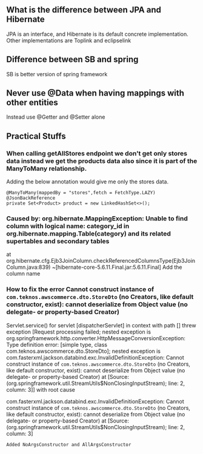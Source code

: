 ## What is the difference between JPA and Hibernate

JPA is an interface, and Hibernate is its default concrete implementation. Other implementations are Toplink and eclipselink

## Difference between SB and spring

SB is better version of spring framework

## Never use @Data when having mappings with other entities

Instead use @Getter and @Setter alone

## Practical Stuffs

### When calling getAllStores endpoint we don't get only stores data instead we get the products data also since it is part of the ManyToMany relationship.

Adding the below annotation would give me only the stores data.

```
@ManyToMany(mappedBy = "stores",fetch = FetchType.LAZY)
@JsonBackReference
private Set<Product> product = new LinkedHashSet<>();
```

### Caused by: org.hibernate.MappingException: Unable to find column with logical name: category_id in org.hibernate.mapping.Table(category) and its related supertables and secondary tables

at org.hibernate.cfg.Ejb3JoinColumn.checkReferencedColumnsType(Ejb3JoinColumn.java:839) ~[hibernate-core-5.6.11.Final.jar:5.6.11.Final]
Add the column name

### How to fix the error **Cannot construct instance of `com.teknos.awscommerce.dto.StoreDto` (no Creators, like default constructor, exist): cannot deserialize from Object value (no delegate- or property-based Creator)**

Servlet.service() for servlet [dispatcherServlet] in context with path [] threw exception [Request processing failed; nested exception is org.springframework.http.converter.HttpMessageConversionException: Type definition error: [simple type, class com.teknos.awscommerce.dto.StoreDto]; nested exception is com.fasterxml.jackson.databind.exc.InvalidDefinitionException: Cannot construct instance of `com.teknos.awscommerce.dto.StoreDto` (no Creators, like default constructor, exist): cannot deserialize from Object value (no delegate- or property-based Creator)
at [Source: (org.springframework.util.StreamUtils$NonClosingInputStream); line: 2, column: 3]] with root cause

com.fasterxml.jackson.databind.exc.InvalidDefinitionException: Cannot construct instance of `com.teknos.awscommerce.dto.StoreDto` (no Creators, like default constructor, exist): cannot deserialize from Object value (no delegate- or property-based Creator)
at [Source: (org.springframework.util.StreamUtils$NonClosingInputStream); line: 2, column: 3]

```
Added NoArgsConstructor and AllArgsConstructor
```

